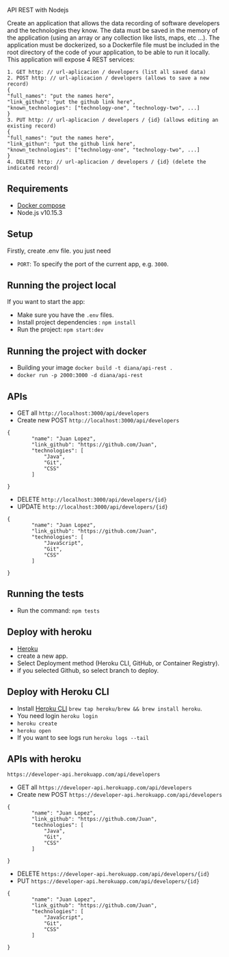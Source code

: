 API REST with Nodejs

Create an application that allows the data recording of software developers and the technologies they know. The data must be saved in the memory of the application (using an array or any collection like lists, maps, etc ...). The application must be dockerized, so a Dockerfile file must be included in the root directory of the code of your application, to be able to run it locally.
This application will expose 4 REST services:
``` 
1. GET http: // url-aplicacion / developers (list all saved data)
2. POST http: // url-aplicacion / developers (allows to save a new record)
{
"full_names": "put the names here",
"link_github": "put the github link here",
"known_technologies": ["technology-one", "technology-two", ...]
}
3. PUT http: // url-aplicacion / developers / {id} (allows editing an existing record)
{
"full_names": "put the names here",
"link_githun": "put the github link here",
"known_technologies": ["technology-one", "technology-two", ...]
}
4. DELETE http: // url-aplicacion / developers / {id} (delete the indicated record)
```

## Requirements
* [Docker compose](https://docs.docker.com/compose/install/)
* Node.js v10.15.3

## Setup
Firstly, create  .env file. you just need

* `PORT`: To specify the port of the current app, e.g. `3000`.

## Running the project local
If you want to start the app:
* Make sure you have the `.env` files.
* Install project dependencies : `npm install`
* Run the project: `npm start:dev`

## Running the project with docker
* Building your image `docker build -t diana/api-rest .`
* `docker run -p 2000:3000 -d diana/api-rest`

## APIs
* GET all `http://localhost:3000/api/developers`
* Create new POST `http://localhost:3000/api/developers` 
```
{
        "name": "Juan Lopez",
        "link_github": "https://github.com/Juan",
        "technologies": [
            "Java",
            "Git",
            "CSS"
        ]
	
}
```
* DELETE `http://localhost:3000/api/developers/{id}`
* UPDATE `http://localhost:3000/api/developers/{id}`
```
{
        "name": "Juan Lopez",
        "link_github": "https://github.com/Juan",
        "technologies": [
            "JavaScript",
            "Git",
            "CSS"
        ]
	
}
```


## Running the tests
* Run the command: `npm tests`

## Deploy with heroku
* [Heroku](https://dashboard.heroku.com/apps)
* create a new app.
* Select Deployment method (Heroku CLI, GitHub, or Container Registry).
* if you selected Github, so select branch to deploy.

## Deploy with Heroku CLI
* Install [Heroku CLI](https://devcenter.heroku.com/articles/heroku-cli) `brew tap heroku/brew && brew install heroku`.
* You need login `heroku login`
* `heroku create`
* `heroku open`
* If you want to see logs run `heroku logs --tail` 

## APIs with heroku
`https://developer-api.herokuapp.com/api/developers`
* GET all `https://developer-api.herokuapp.com/api/developers`
* Create new POST `https://developer-api.herokuapp.com/api/developers` 
```
{
        "name": "Juan Lopez",
        "link_github": "https://github.com/Juan",
        "technologies": [
            "Java",
            "Git",
            "CSS"
        ]
	
}
```
* DELETE `https://developer-api.herokuapp.com/api/developers/{id}`
* PUT `https://developer-api.herokuapp.com/api/developers/{id}`
```
{
        "name": "Juan Lopez",
        "link_github": "https://github.com/Juan",
        "technologies": [
            "JavaScript",
            "Git",
            "CSS"
        ]
	
}
```